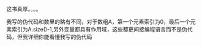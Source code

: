 这书真厚。。。。

我写的伪代码和数里的略有不同，对于数组A，第一个元素索引为0，最后一个元素索引为A.size()-1,另外变量都具有作用域，这些都更间接编程语言而不是伪代码，但我详细你能看懂我写的伪代码